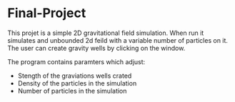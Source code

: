 # Final-Project

This projet is a simple 2D gravitational field simulation.
When run it simulates and unbounded 2d feild with a variable number of particles on it. The user can create gravity wells by clicking on the window.

The program contains paramters which adjust:
- Stength of the graviations wells crated 
- Density of the particles in the simulation
- Number of particles in the simulation 

